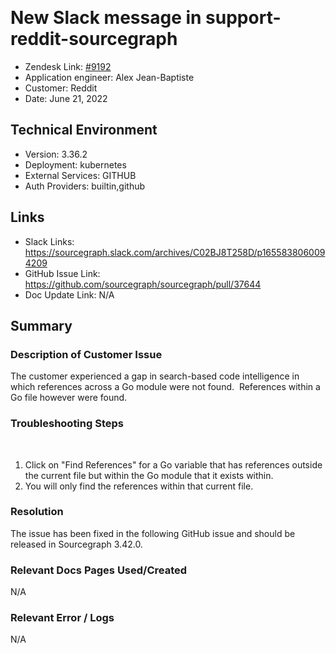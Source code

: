 ​
# New Slack message in support-reddit-sourcegraph <!-- Ticket Title  Hint: include keywords to make it searchable -->

- Zendesk Link: [#9192](https://sourcegraph.zendesk.com/agent/tickets/9192)
- Application engineer: Alex Jean-Baptiste
- Customer: Reddit <!-- Redact if this contains personally identifying information -->
- Date: June 21, 2022

<!-- Data populated from integration, speak to Ben Gordon or Michael Bali if not working -->
<!-- During Internal team trial, fill missing data manually (we are waiting for all data to sync) -->

## Technical Environment
- Version: 3.36.2​
- Deployment: kubernetes
- External Services: GITHUB
- Auth Providers: builtin,github


## Links
<!-- Data for application engineer manual entry -->
- Slack Links: https://sourcegraph.slack.com/archives/C02BJ8T258D/p1655838060094209
- GitHub Issue Link: https://github.com/sourcegraph/sourcegraph/pull/37644
- Doc Update Link: N/A

## Summary
### Description of Customer Issue
The customer experienced a gap in search-based code intelligence in which references across a Go module were not found.
​
References within a Go file however were found.
​

### Troubleshooting Steps
​
1. Click on "Find References" for a Go variable that has references outside the current file but within the Go module that it exists within.
​
2. You will only find the references within that current file.

### Resolution
The issue has been fixed in the following GitHub issue and should be released in Sourcegraph 3.42.0.
​
### Relevant Docs Pages Used/Created
N/A

### Relevant Error / Logs
<!-- Please redact keys, tokens, and personal identifying information -->
N/A

<!-- Once complete, upload a copy to https://github.com/sourcegraph/support-tools-internal/tree/main/resolved-tickets as a .md file -->
<!-- Name the file 9192.md -->

